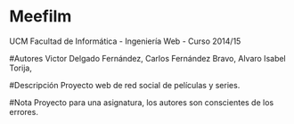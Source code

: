 # Meefilm
UCM Facultad de Informática - Ingeniería Web - Curso 2014/15

#Autores
Victor Delgado Fernández,
Carlos Fernández Bravo,
Alvaro Isabel Torija,

#Descripción
Proyecto web de red social de películas y series.

#Nota
Proyecto para una asignatura, los autores son conscientes de los errores.
